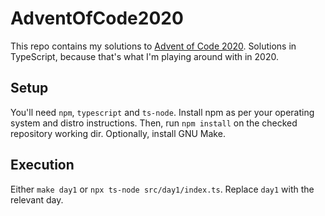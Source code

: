 # AdventOfCode2020
This repo contains my solutions to [Advent of Code 2020](https://adventofcode.com/2020). Solutions in TypeScript, because that's what I'm playing around with in 2020.

## Setup

You'll need `npm`, `typescript` and `ts-node`. Install npm as per your operating system and distro instructions. Then, run `npm install` on the checked repository working dir. Optionally, install GNU Make.

## Execution

Either `make day1` or `npx ts-node src/day1/index.ts`. Replace `day1` with the relevant day.
